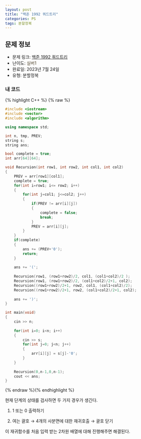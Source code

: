 ```yaml
---
layout: post
title: "백준 1992 쿼드트리"
categories: PS
tags: 분할정복
---
```


## 문제 정보
- 문제 링크: [백준 1992 쿼드트리](https://www.acmicpc.net/problem/1992)
- 난이도: <span style="color:#544831">실버1</span>
- 완료일: 2023년 7월 24일
- 유형: 분할정복

### 내 코드

{% highlight C++ %} {% raw %}
```C++
#include <iostream>
#include <vector>
#include <algorithm>

using namespace std;

int n, tmp, PREV;
string s;
string ans;

bool complete = true;
int arr[64][64];

void Recursion(int row1, int row2, int col1, int col2)
{
	PREV = arr[row1][col1];
	complete = true;
	for(int i=row1; i<= row2; i++)
	{
		for(int j=col1; j<=col2; j++)
		{
			if(PREV != arr[i][j])
			{
				complete = false;
				break;
			}
			PREV = arr[i][j];
		}
	}
	if(complete)
	{
		ans += (PREV+'0');
		return;
	}
	
	ans += '(';
	
	Recursion(row1, (row1+row2)/2, col1, (col1+col2)/2 );
	Recursion(row1, (row1+row2)/2, (col1+col2)/2+1, col2);
	Recursion((row1+row2)/2+1, row2, col1, (col1+col2)/2);
	Recursion((row1+row2)/2+1, row2, (col1+col2)/2+1, col2);
	
	ans += ')';
}

int main(void)
{
	cin >> n;	
	
	for(int i=0; i<n; i++)
	{
		cin >> s;
		for(int j=0; j<n; j++)
		{
			arr[i][j] = s[j]-'0';
		}
	}
	
	Recursion(0,n-1,0,n-1);
	cout << ans;
}
```
{% endraw %}{% endhighlight %}

현재 단계의 상태를 검사하면 두 가지 경우가 생긴다.

  1. 1 또는 0 출력하기

  2. 여는 괄호 → 4개의 사분면에 대한 재귀호출 → 괄호 닫기

이 재귀함수를 처음 입력 받는 2차원 배열에 대해 진행해주면 해결된다.
